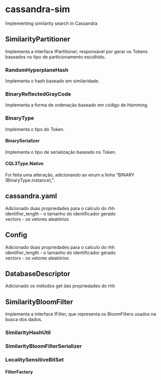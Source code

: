 # cassandra-sim
Implementing similarity search in Cassandra

## SimilarityPartitioner
Implementa a interface IPartitioner, responsável por gerar os Tokens baseados no tipo de particionamento escolhido.

### RandomHyperplaneHash
Implementa o hash baseado em similaridade.

### BinaryReflectedGrayCode
Implementa a forma de ordenação baseado em código de Hamming.

### BinaryType
Implementa o tipo do Token.

#### BinarySerializer
Implementa o tipo de serialização baseado no Token.

#### CQL3Type.Native
Foi feita uma alteração, adicionando ao enum a linha "BINARY      (BinaryType.instance),".

## cassandra.yaml
Adicionado duas propriedades para o calculo do rhh  
identifier_length - o tamanho do identificador gerado  
vectors - os vetores aleatórios

## Config
Adicionado duas propriedades para o calculo do rhh  
identifier_length - o tamanho do identificador gerado  
vectors - os vetores aleatórios

## DatabaseDescriptor
Adicionado os métodos get das propriedades do rhh

## SimilarityBloomFilter
Implementa a interface IFilter, que representa os BloomFilters usados na busca dos dados.

### SimilarityHashUtil

### SimilarityBloomFilterSerializer

### LocalitySensitiveBitSet

#### FilterFactory
